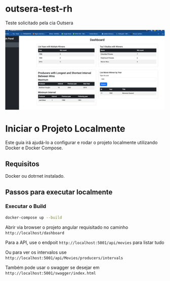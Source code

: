 # outsera-test-rh
Teste solicitado pela cia Outsera

![alt text](image.png)


# **Iniciar o Projeto Localmente**

Este guia irá ajudá-lo a configurar e rodar o projeto localmente utilizando Docker e Docker Compose.

## **Requisitos**

Docker ou dotrnet instalado.

## Passos para executar localmente


### Executar o Build 
```bash
docker-compose up --build
```

Abrir via browser o projeto angular requisitado no caminho `http://localhost/dashboard`

Para a API, use o endpoit `http://localhost:5001/api/movies` para listar tudo

Ou para ver os intervalos use `http://localhost:5001/api/Movies/producers/intervals`

Também pode usar o swagger se desejar em `http://localhost:5001/swagger/index.html`

